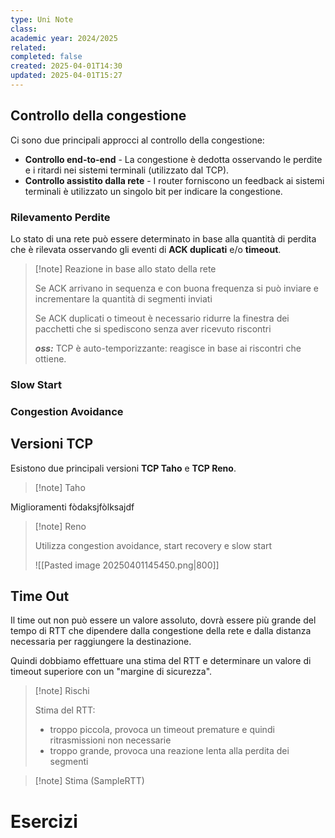 ```yaml
---
type: Uni Note
class: 
academic year: 2024/2025
related: 
completed: false
created: 2025-04-01T14:30
updated: 2025-04-01T15:27
---
```

## Controllo della congestione

Ci sono due principali approcci al controllo della congestione:

- **Controllo end-to-end** - La congestione è dedotta osservando le perdite e i ritardi nei sistemi terminali (utilizzato dal TCP).
- **Controllo assistito dalla rete** - I router forniscono un feedback ai sistemi terminali è utilizzato un singolo bit per indicare la congestione.

### Rilevamento Perdite

Lo stato di una rete può essere determinato in base alla quantità di perdita che è rilevata osservando gli eventi di **ACK duplicati** e/o **timeout**.

>[!note] Reazione in base allo stato della rete
>
>Se ACK arrivano in sequenza e con buona frequenza si può inviare e incrementare la quantità di segmenti inviati
>
>Se ACK duplicati o timeout è necessario ridurre la finestra dei pacchetti che si spediscono senza aver ricevuto riscontri
>
>***oss:*** TCP è auto-temporizzante: reagisce in base ai riscontri che ottiene.

### Slow Start

### Congestion Avoidance

## Versioni TCP

Esistono due principali versioni **TCP Taho** e **TCP Reno**.


>[!note] Taho

Miglioramenti fòdaksjfòlksajdf

>[!note] Reno
>
>Utilizza congestion avoidance, start recovery e slow start
>
>![[Pasted image 20250401145450.png|800]]


## Time Out

Il time out non può essere un valore assoluto, dovrà essere più grande del tempo di RTT che dipendere dalla congestione della rete e dalla distanza necessaria per raggiungere la destinazione.

Quindi dobbiamo effettuare una stima del RTT e determinare un valore di timeout superiore con un "margine di sicurezza".

>[!note] Rischi
>
>Stima del RTT:
>-  troppo piccola, provoca un timeout premature e quindi ritrasmissioni non necessarie
>- troppo grande, provoca una reazione lenta alla perdita dei segmenti

>[!note] Stima (SampleRTT)

# Esercizi

